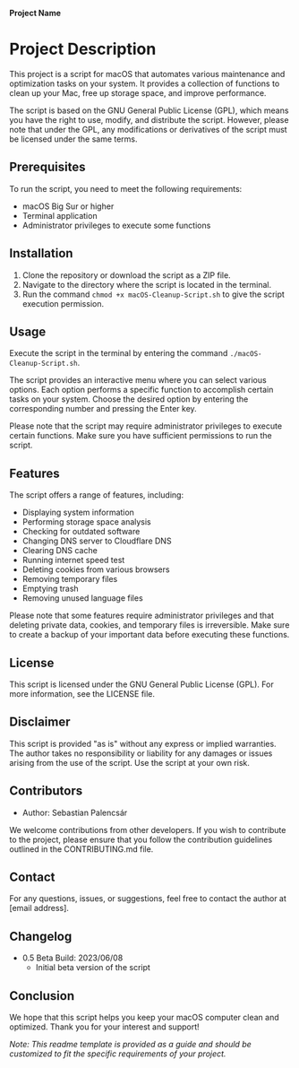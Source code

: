 **Project Name**

# Project Description

This project is a script for macOS that automates various maintenance and optimization tasks on your system. It provides a collection of functions to clean up your Mac, free up storage space, and improve performance.

The script is based on the GNU General Public License (GPL), which means you have the right to use, modify, and distribute the script. However, please note that under the GPL, any modifications or derivatives of the script must be licensed under the same terms.

## Prerequisites

To run the script, you need to meet the following requirements:

- macOS Big Sur or higher
- Terminal application
- Administrator privileges to execute some functions

## Installation

1. Clone the repository or download the script as a ZIP file.
2. Navigate to the directory where the script is located in the terminal.
3. Run the command `chmod +x macOS-Cleanup-Script.sh` to give the script execution permission.

## Usage

Execute the script in the terminal by entering the command `./macOS-Cleanup-Script.sh`.

The script provides an interactive menu where you can select various options. Each option performs a specific function to accomplish certain tasks on your system. Choose the desired option by entering the corresponding number and pressing the Enter key.

Please note that the script may require administrator privileges to execute certain functions. Make sure you have sufficient permissions to run the script.

## Features

The script offers a range of features, including:

- Displaying system information
- Performing storage space analysis
- Checking for outdated software
- Changing DNS server to Cloudflare DNS
- Clearing DNS cache
- Running internet speed test
- Deleting cookies from various browsers
- Removing temporary files
- Emptying trash
- Removing unused language files

Please note that some features require administrator privileges and that deleting private data, cookies, and temporary files is irreversible. Make sure to create a backup of your important data before executing these functions.

## License

This script is licensed under the GNU General Public License (GPL). For more information, see the LICENSE file.

## Disclaimer

This script is provided "as is" without any express or implied warranties. The author takes no responsibility or liability for any damages or issues arising from the use of the script. Use the script at your own risk.

## Contributors

- Author: Sebastian Palencsár

We welcome contributions from other developers. If you wish to contribute to the project, please ensure that you follow the contribution guidelines outlined in the CONTRIBUTING.md file.

## Contact

For any questions, issues, or suggestions, feel free to contact the author at [email address].

## Changelog

- 0.5 Beta Build: 2023/06/08
  - Initial beta version of the script

## Conclusion

We hope that this script helps you keep your macOS computer clean and optimized. Thank you for your interest and support!

*Note: This readme template is provided as a guide and should be customized to fit the specific requirements of your project.*
